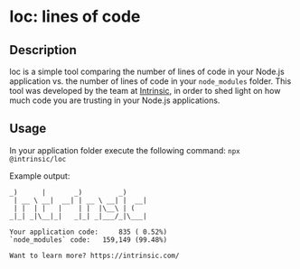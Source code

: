 # loc: lines of code

## Description

loc is a simple tool comparing the number of lines of code in your Node.js
application vs. the number of lines of code in your `node_modules` folder.
This tool was developed by the team at [Intrinsic](https://intrinsic.com),
in order to shed light on how much code you are trusting in your Node.js
applications.


## Usage

In your application folder execute the following command: `npx @intrinsic/loc`

Example output:

```
_)      |       _)         _)
 | __ \ __|  __| | __ \ __| |  __|
 | |  | |   |    | |  |\__\ | (
_|_| _|\__|_|   _|_| _|___/_|\___|

Your application code:     835 ( 0.52%)
`node_modules` code:   159,149 (99.48%)

Want to learn more? https://intrinsic.com/
```